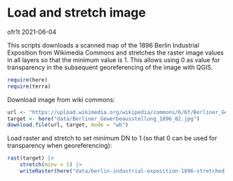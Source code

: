 Load and stretch image
================
ofr1t
2021-06-04

This scripts downloads a scanned map of the 1896 Berlin Industrial
Exposition from Wikimedia Commons and stretches the raster image values
in all layers so that the minimum value is 1. This allows using 0 as
value for transparency in the subsequent georeferencing of the image
with QGIS.

``` r
require(here)
require(terra)
```

Download image from wiki commons:

``` r
url <- "https://upload.wikimedia.org/wikipedia/commons/6/6f/Berliner_Gewerbeausstellung_1896_02.jpg"
target <- here("data/Berliner_Gewerbeausstellung_1896_02.jpg")
download.file(url, target, mode = "wb")
```

Load raster and stretch to set minimum DN to 1 (so that 0 can be used
for transparency when georeferencing):

``` r
rast(target) |>
    stretch(minv = 1) |>
    writeRaster(here("data/berlin-industrial-exposition-1896-stretched.png"))
```

